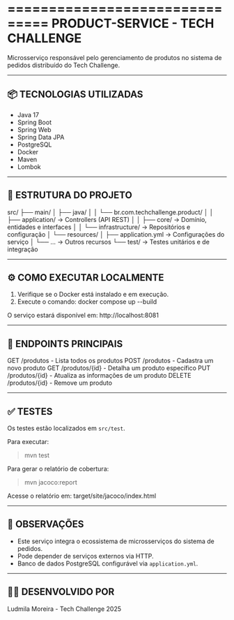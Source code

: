 ===============================
PRODUCT-SERVICE - TECH CHALLENGE
===============================

Microsserviço responsável pelo gerenciamento de produtos no sistema de pedidos distribuído do Tech Challenge.

-------------------------------
📦 TECNOLOGIAS UTILIZADAS
-------------------------------
- Java 17
- Spring Boot
- Spring Web
- Spring Data JPA
- PostgreSQL
- Docker
- Maven
- Lombok

-------------------------------
📁 ESTRUTURA DO PROJETO
-------------------------------
src/
├── main/
│   ├── java/
│   │   └── br.com.techchallenge.product/
│   │       ├── application/    -> Controllers (API REST)
│   │       ├── core/           -> Domínio, entidades e interfaces
│   │       └── infrastructure/ -> Repositórios e configuração
│   └── resources/
│       ├── application.yml     -> Configurações do serviço
│       └── ...                 -> Outros recursos
└── test/                       -> Testes unitários e de integração

-------------------------------
⚙️ COMO EXECUTAR LOCALMENTE
-------------------------------
1. Verifique se o Docker está instalado e em execução.
2. Execute o comando:
   docker compose up --build

O serviço estará disponível em: http://localhost:8081

-------------------------------
🔁 ENDPOINTS PRINCIPAIS
-------------------------------
GET     /produtos           - Lista todos os produtos
POST    /produtos           - Cadastra um novo produto
GET     /produtos/{id}      - Detalha um produto específico
PUT     /produtos/{id}      - Atualiza as informações de um produto
DELETE  /produtos/{id}      - Remove um produto

-------------------------------
✅ TESTES
-------------------------------
Os testes estão localizados em `src/test`.

Para executar:
> mvn test

Para gerar o relatório de cobertura:
> mvn jacoco:report

Acesse o relatório em:
target/site/jacoco/index.html

-------------------------------
📌 OBSERVAÇÕES
-------------------------------
- Este serviço integra o ecossistema de microsserviços do sistema de pedidos.
- Pode depender de serviços externos via HTTP.
- Banco de dados PostgreSQL configurável via `application.yml`.

-------------------------------
👩‍💻 DESENVOLVIDO POR
-------------------------------
Ludmila Moreira - Tech Challenge 2025

